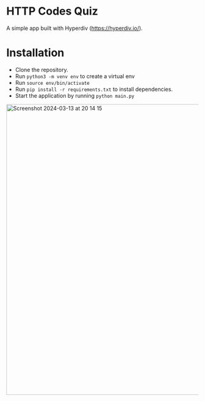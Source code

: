 # HTTP Codes Quiz
A simple app built with Hyperdiv (https://hyperdiv.io/).

# Installation
- Clone the repository.
- Run `python3 -m venv env` to create a virtual env
- Run `source env/bin/activate`
- Run `pip install -r requirements.txt` to install dependencies.
- Start the application by running `python main.py`

<img width="762" alt="Screenshot 2024-03-13 at 20 14 15" src="https://github.com/tmutimer/http-codes-hyperdiv/assets/44621832/86eaa17d-a740-4e62-bcdb-2a17c5c28617">
